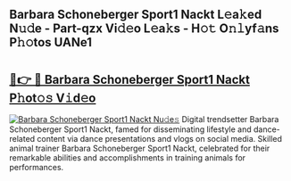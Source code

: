 ## Barbara Schoneberger Sport1 Nackt L𝚎a𝚔ed N𝚞𝚍e - Part-qzx Vi𝚍𝚎o L𝚎a𝚔s - H𝚘𝚝 O𝚗𝚕yf𝚊ns P𝚑𝚘tos UANe1

# <h2><a href="http://kfaclc.oniu.top/?m=Barbara+Schoneberger+Sport1+Nackt">🔗👉 🔴 Barbara Schoneberger Sport1 Nackt P𝚑ot𝚘𝚜 V𝚒d𝚎o</a></h2>

[![Barbara Schoneberger Sport1 Nackt Nu𝚍e𝚜](https://i.imgur.com/0qMVB7G.gif)](http://kfaclc.oniu.top/?m=Barbara+Schoneberger+Sport1+Nackt)
Digital trendsetter Barbara Schoneberger Sport1 Nackt, famed for disseminating lifestyle and dance-related content via dance presentations and vlogs on social media. Skilled animal trainer Barbara Schoneberger Sport1 Nackt, celebrated for their remarkable abilities and accomplishments in training animals for performances.  
